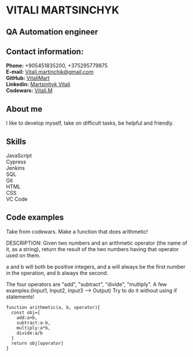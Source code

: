 # **VITALI MARTSINCHYK**

## **QA Automation engineer**


## **Contact information:**


**Phone:** +905451835200, +375295779875<br/>
**E-mail:** Vitali.martinchik@gmail.com<br/>
**GitHub:** [VitaliMart](https://github.com/VitaliMart)<br/>
**Linkedin:** [Martsinhyk Vitali](https://by.linkedin.com/in/martsinchyk-vitali-8a47904a)<br/>
**Codewars:** [Vitali.M](https://www.codewars.com/users/Vitali.M)<br/>

## **About me**

I like to develop myself, take on difficult tasks, be helpful and friendly.

## **Skills**

JavaScript<br/>
Cypress<br/>
Jenkins<br/>
SQL<br/>
Git<br/>
HTML<br/>
CSS<br/>
VC Code<br/>

## **Code examples**
Take from codewars. Make a function that does arithmetic!

DESCRIPTION:
Given two numbers and an arithmetic operator (the name of it, as a string), return the result of the two numbers having that operator used on them. 

a and b will both be positive integers, and a will always be the first number in the operation, and b always the second.

The four operators are "add", "subtract", "divide", "multiply".
A few examples:(Input1, Input2, Input3 --> Output)
Try to do it without using if statements!
```
function arithmetic(a, b, operator){
  const obj={
    add:a+b,
    subtract:a-b,
    multiply:a*b,
    divide:a/b
  }
  return obj[operator]
} 
```

